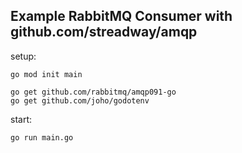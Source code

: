 ## Example RabbitMQ Consumer with github.com/streadway/amqp

setup:

```
go mod init main

go get github.com/rabbitmq/amqp091-go
go get github.com/joho/godotenv
```

start:

```
go run main.go
```
